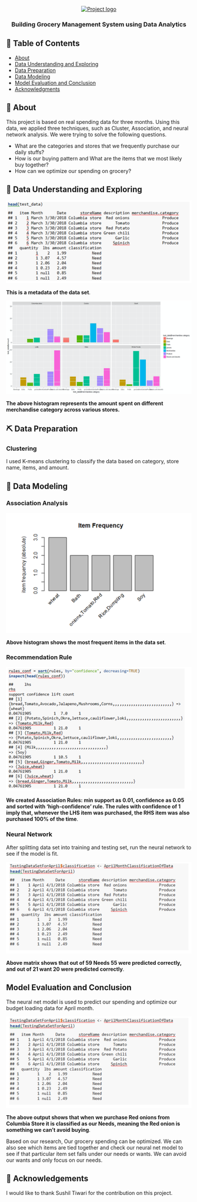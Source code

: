<p align="center">
  <a href="" rel="noopener">
 <img width=200px height=200px src="https://i.imgur.com/6wj0hh6.jpg" alt="Project logo"></a>
</p>

<h3 align="center">Building Grocery Management System using Data Analytics</h3>

<div align="center">

</div>

## 📝 Table of Contents
- [About](#about)
- [Data Understanding and Exploring](#data_understanding_and_exploring)
- [Data Preparation](#data-preparation)
- [Data Modeling](#data-modeling)
- [Model Evaluation and Conclusion](#model-evaluation-and-conclusion)
- [Acknowledgments](#acknowledgement)

## 🧐 About <a name = "about"></a>
This project is based on real spending data for three months. Using this data, we applied three techniques, such as Cluster, Association, and neural network analysis. We were trying to solve the following questions.

* What are the categories and stores that we frequently purchase our daily stuffs?
* How is our buying pattern and What are the items that we most likely buy together?
* How can we optimize our spending on grocery?

## 🎈 Data Understanding and Exploring <a name="data_understanding_and_exploring"></a>

![alt text](https://github.com/cghimire/Grocery-Management-System/blob/master/Grocery%20img/grocery_1.png "metadata")

**This is a metadata of the data set**.

![alt text](https://github.com/cghimire/Grocery-Management-System/blob/master/Grocery%20img/grocery_dataviz.png "Visualization")

**The above histogram represents the amount spent on different merchandise category across various stores.** 

## ⛏️ Data Preparation <a name = "data-preparation"></a>

### Clustering

I used K-means clustering to classify the data based on category, store name, items, and amount.

## 🚀 Data Modeling <a name = "data-modeling"></a>

### Association Analysis

![alt text](https://github.com/cghimire/Grocery-Management-System/blob/master/Grocery%20img/grocery_frequentItems.png "Most frequent Items")

**Above histogram shows the most frequent items in the data set**.

### Recommendation Rule

![alt text](https://github.com/cghimire/Grocery-Management-System/blob/master/Grocery%20img/recom%20rule.png "recommendation rule")     

**We created Association Rules: min support as 0.01, confidence as 0.05 and sorted with ‘high-confidence’ rule. The rules with confidence of 1  imply that, whenever the LHS item was purchased, the RHS item was also purchased 100% of the time**.

### Neural Network

After splitting data set into training and testing set, run the neural network to see if the model is fit.

![alt text](https://github.com/cghimire/Grocery-Management-System/blob/master/Grocery%20img/neural%20net.png "neural net")

**Above matrix shows that out of 59 Needs 55 were predicted correctly, and out of 21 want 20 were predicted correctly**.

## Model Evaluation and Conclusion <a name = "model-evaluation-and-conclusion"></a>

The neural net model is used to predict our spending and optimize our budget loading data for April month.

![alt text](https://github.com/cghimire/Grocery-Management-System/blob/master/Grocery%20img/neural%20net_1.png "neural net_1")

**The above output shows that when we purchase Red onions from Columbia Store it is classified as our Needs, meaning the Red onion is something we can’t avoid buying**.

Based on our research, Our grocery spending can be optimized. We can also see which items are tied together and check our neural net model to see if that particular item set falls under our needs or wants. We can avoid our wants and only focus on our needs.

## 🎉 Acknowledgements <a name = "acknowledgement"></a>

I would like to thank Sushil Tiwari for the contribution on this project. 
